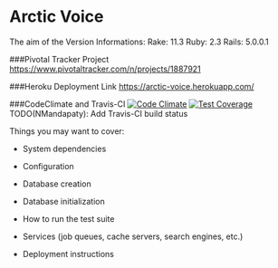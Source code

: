 # Arctic Voice

The aim of the 
Version Informations:
Rake: 11.3
Ruby: 2.3
Rails: 5.0.0.1

###Pivotal Tracker Project
https://www.pivotaltracker.com/n/projects/1887921

###Heroku Deployment Link
https://arctic-voice.herokuapp.com/

###CodeClimate and Travis-CI
[![Code Climate](https://codeclimate.com/github/NMandapaty/ArcticVoice/badges/gpa.svg)](https://codeclimate.com/github/NMandapaty/ArcticVoice)
[![Test Coverage](https://codeclimate.com/github/NMandapaty/ArcticVoice/badges/coverage.svg)](https://codeclimate.com/github/NMandapaty/ArcticVoice/coverage)
TODO(NMandapaty): Add Travis-CI build status


Things you may want to cover:

* System dependencies

* Configuration

* Database creation

* Database initialization

* How to run the test suite

* Services (job queues, cache servers, search engines, etc.)

* Deployment instructions
